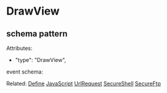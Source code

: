 # DrawView
## schema pattern

Attributes:
 * "type": "DrawView",

event schema:


Related:
[Define](Define.md) 
[JavaScript](JavaScript.md) 
[UrlRequest](UrlRequest.md) 
[SecureShell](SecureShell.md) 
[SecureFtp](SecureFtp.md)

